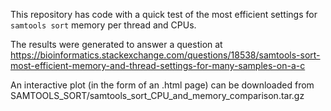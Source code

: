 This repository has code with a quick test of the most efficient settings for `samtools sort` memory per thread and CPUs.

The results were generated to answer a question at https://bioinformatics.stackexchange.com/questions/18538/samtools-sort-most-efficient-memory-and-thread-settings-for-many-samples-on-a-c

An interactive plot (in the form of an .html page) can be downloaded from SAMTOOLS_SORT/samtools_sort_CPU_and_memory_comparison.tar.gz
